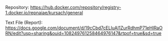 Repository: https://hub.docker.com/repository/registry-1.docker.io/repnaiae/kursach/general

Text File (Report): https://docs.google.com/document/d/19cCbd7cELluAl1ZurRdhmP71eHIRaORN/edit?usp=sharing&ouid=108249761258464976147&rtpof=true&sd=true 
